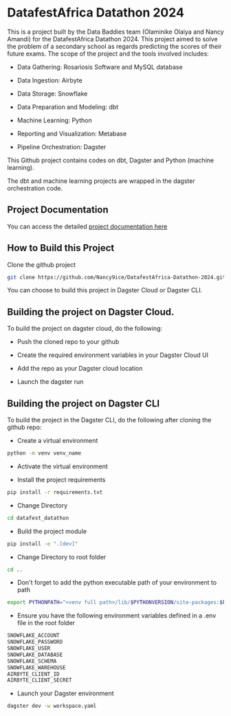 # DatafestAfrica Datathon 2024

This is a project built by the Data Baddies team (Olaminike Olaiya and Nancy Amandi) for the DatafestAfrica Datathon 2024. This project aimed to solve the problem of a secondary school as regards predicting the scores of their future exams. The scope of the project and the tools involved includes:

- Data Gathering: Rosariosis Software and MySQL database

- Data Ingestion: Airbyte

- Data Storage: Snowflake

- Data Preparation and Modeling: dbt

- Machine Learning: Python

- Reporting and Visualization: Metabase

- Pipeline Orchestration: Dagster

This Github project contains codes on dbt, Dagster and Python (machine learning). 

The dbt and machine learning projects are wrapped in the dagster orchestration code.

## Project Documentation

You can access the detailed [project documentation here](https://nancy9ice.github.io/DatafestAfrica-Datathon-2024)

## How to Build this Project

Clone the github project

```bash
git clone https://github.com/Nancy9ice/DatafestAfrica-Datathon-2024.git
```

You can choose to build this project in Dagster Cloud or Dagster CLI. 

## Building the project on Dagster Cloud.

To build the project on dagster cloud, do the following:

- Push the cloned repo to your github

- Create the required environment variables in your Dagster Cloud UI

- Add the repo as your Dagster cloud location

- Launch the dagster run

## Building the project on Dagster CLI

To build the project in the Dagster CLI, do the following after cloning the github repo:

- Create a virtual environment

```bash
python -m venv venv_name
```

- Activate the virtual environment

- Install the project requirements

```bash
pip install -r requirements.txt
```

- Change Directory

```bash
cd datafest_datathon
```

- Build the project module

```bash
pip install -e ".[dev]"
```

- Change Directory to root folder

```bash
cd ..
```

- Don't forget to add the python executable path of your environment to path
```bash
export PYTHONPATH="<venv full path>/lib/$PYTHONVERSION/site-packages:$PYTHONPATH"
```

- Ensure you have the following environment variables defined in a .env file in the root folder
```bash
SNOWFLAKE_ACCOUNT
SNOWFLAKE_PASSWORD
SNOWFLAKE_USER
SNOWFLAKE_DATABASE
SNOWFLAKE_SCHEMA
SNOWFLAKE_WAREHOUSE
AIRBYTE_CLIENT_ID
AIRBYTE_CLIENT_SECRET
```

- Launch your Dagster environment

```bash
dagster dev -w workspace.yaml
```